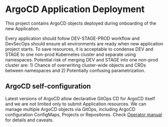# ArgoCD Application Deployment
This project contains ArgoCD objects deployed during onboarding of the new Application.

Every application should follow DEV-STAGE-PROD workflow and DevSecOps should ensure all environments are ready when new application project starts.
To save resources, it is acceptable to condense DEV and STAGE to one non-prod Kubernetes cluster and separate using namespaces.
Potential risk of merging DEV and STAGE into one non-prod cluster are: 1) Chance of overwriting cluster-wide objects and CRDs between namespaces and 2) Potentially confusing parametrization.

## ArgoCD self-configuration
Latest versions of ArgoCD allow declarative GitOps CD for ArgoCD itself and we are not limited only to submit Application resources.
We can manage multiple ArgoCD objects via GitOps, including ArgoCD configuration ConfigMaps, Projects or Repositores. Check [Operator manual](https://argo-cd.readthedocs.io/en/latest/operator-manual/declarative-setup/) for details and caveats.

